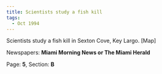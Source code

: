 ```yaml
---  
title: Scientists study a fish kill  
tags:  
  - Oct 1994  
---  
```

  
Scientists study a fish kill in Sexton Cove, Key Largo. [Map]  
  
Newspapers: **Miami Morning News or The Miami Herald**  
  
Page: **5**, Section: **B** 
